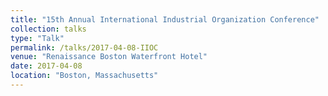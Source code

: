 ```yaml
---
title: "15th Annual International Industrial Organization Conference"
collection: talks
type: "Talk"
permalink: /talks/2017-04-08-IIOC
venue: "Renaissance Boston Waterfront Hotel"
date: 2017-04-08
location: "Boston, Massachusetts"
---
```

